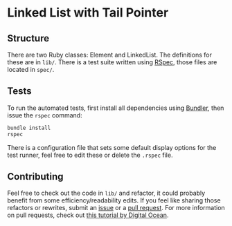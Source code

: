 # Linked List with Tail Pointer

## Structure

There are two Ruby classes: Element and LinkedList. The definitions for these
are in `lib/`. There is a test suite written using [RSpec][rspec], those files
are located in `spec/`.

## Tests

To run the automated tests, first install all dependencies using
[Bundler][bundler], then issue the `rspec` command:

```bash
bundle install
rspec
```
There is a configuration file that sets some default display options for the
test runner, feel free to edit these or delete the `.rspec` file.

## Contributing

Feel free to check out the code in `lib/` and refactor, it could probably
benefit from some efficiency/readability edits. If you feel like sharing those
refactors or rewrites, submit an [issue][issue] or a [pull request][pr]. For
more information on pull requests, check out [this tutorial by Digital
Ocean][do].

[rspec]: http://rspec.info/
[bundler]: https://bundler.io/
[issue]: https://github.com/AspenJames/linked-list-ruby/issues
[pr]: https://github.com/AspenJames/linked-list-ruby/pulls
[do]: https://www.digitalocean.com/community/tutorials/how-to-create-a-pull-request-on-github
